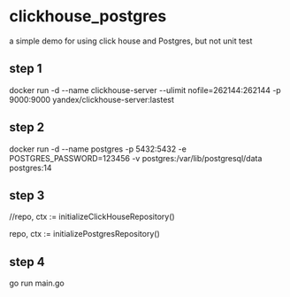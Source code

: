 # clickhouse_postgres
a simple demo for using click house and Postgres, but not unit test

## step 1
docker run -d --name clickhouse-server --ulimit nofile=262144:262144 -p 9000:9000 yandex/clickhouse-server:lastest

## step 2
docker run -d --name postgres -p 5432:5432 -e POSTGRES_PASSWORD=123456 -v postgres:/var/lib/postgresql/data postgres:14

## step 3
//repo, ctx := initializeClickHouseRepository()

repo, ctx := initializePostgresRepository()

## step 4
go run main.go
